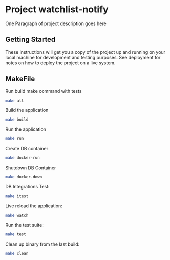 # Project watchlist-notify

One Paragraph of project description goes here

## Getting Started

These instructions will get you a copy of the project up and running on your local machine for development and testing purposes. See deployment for notes on how to deploy the project on a live system.

## MakeFile

Run build make command with tests
```bash
make all
```

Build the application
```bash
make build
```

Run the application
```bash
make run
```
Create DB container
```bash
make docker-run
```

Shutdown DB Container
```bash
make docker-down
```

DB Integrations Test:
```bash
make itest
```

Live reload the application:
```bash
make watch
```

Run the test suite:
```bash
make test
```

Clean up binary from the last build:
```bash
make clean
```

